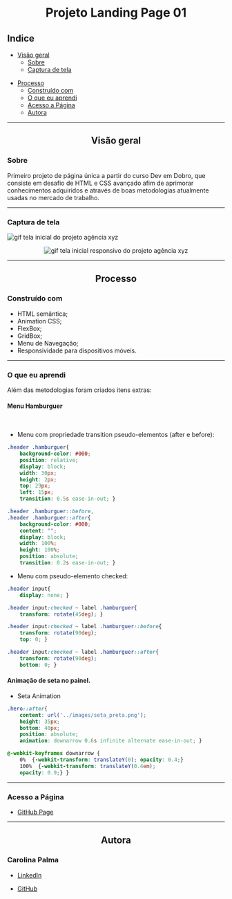 # <h1 align="center">Projeto Landing Page 01</h1>

## Indice


* [Visão geral](#visão-geral)
   * [Sobre](#sobre)
   * [Captura de tela](#captura-de-tela)
- [Processo](#processo)
   * [Construído com](#construído-com)
   * [O que eu aprendi](#o-que-eu-aprendi)
   * [Acesso a Página](#acesso-a-página)
   * [Autora](#autora)
---

## <p align="center">Visão geral</p>

### Sobre

Primeiro projeto de página única a partir do curso Dev em Dobro, que consiste em desafio de HTML e CSS avançado afim de aprimorar conhecimentos adquiridos e através de boas metodologias atualmente usadas no mercado de trabalho.


---

### Captura de tela

<img src="Landing-page.gif" alt="gif tela inicial do projeto agência xyz">
<br>

<p align="center">
<img src="Landing-page-responsivo.gif" align="center" alt="gif tela inicial responsivo do projeto agência xyz">

---
  
## <p align="center">Processo</p>

### Construído com

  * HTML semântica;
  * Animation CSS;
  * FlexBox;
  * GridBox;
  * Menu de Navegação;
  * Responsividade para dispositivos móveis.

---

### O que eu aprendi

Além das metodologias foram criados itens extras:

#### Menu Hamburguer

<br>

* Menu com propriedade transition pseudo-elementos (after e before):
```css
.header .hamburguer{
	background-color: #000;
	position: relative;
	display: block;
	width: 30px;
	height: 2px;
	top: 29px;
	left: 15px;
	transition: 0.5s ease-in-out; } 

.header .hamburguer::before, 
.header .hamburguer::after{
	background-color: #000;
	content: "";
	display: block;
	width: 100%;
	height: 100%;
	position: absolute;
	transition: 0.2s ease-in-out; }
```

* Menu com pseudo-elemento checked:
```css
.header input{
	display: none; }

.header input:checked ~ label .hamburguer{
	transform: rotate(45deg); }

.header input:checked ~ label .hamburguer::before{
	transform: rotate(90deg);
	top: 0; }

.header input:checked ~ label .hamburguer::after{
	transform: rotate(90deg);
	bottom: 0; }
```

#### Animação de seta no painel.

* Seta Animation
```css
.hero::after{
	content: url('../images/seta_preta.png');
	height: 35px;
	bottom: 40px;
	position: absolute;
	animation: downarrow 0.6s infinite alternate ease-in-out; }

@-webkit-keyframes downarrow {
	0%  {-webkit-transform: translateY(0); opacity: 0.4;}
	100%  {-webkit-transform: translateY(0.4em);
	opacity: 0.9;} }
```
---

### Acesso a Página

- [GitHub Page](https://carolinapalma.github.io/projeto-landing-page-01/)

---

## <p align="center">Autora</p>

### Carolina Palma
  
 * [LinkedIn](https://www.linkedin.com/in/carolina-palma-medeiros/) 
  
 * [GitHub](https://github.com/Carolinapalma)
